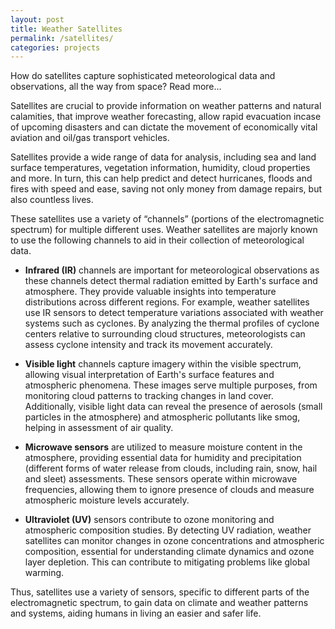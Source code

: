 ```yaml
---
layout: post
title: Weather Satellites
permalink: /satellites/
categories: projects
---
```

How do satellites capture sophisticated meteorological data and observations, all the way from space? Read more…

Satellites are crucial to provide information on weather patterns and natural calamities, that improve weather forecasting, allow rapid evacuation incase of upcoming disasters and can dictate the movement of economically vital aviation and oil/gas transport vehicles.

Satellites provide a wide range of data for analysis, including sea and land surface temperatures, vegetation information, humidity, cloud properties and more. In turn, this can help predict and detect hurricanes, floods and fires with speed and ease, saving not only money from damage repairs, but also countless lives. 

These satellites use a variety of “channels” (portions of the electromagnetic spectrum) for multiple different uses. Weather satellites are majorly known to use the following channels to aid in their collection of meteorological data.

- **Infrared (IR)** channels are important for meteorological observations as these channels detect thermal radiation emitted by Earth's surface and atmosphere. They provide valuable insights into temperature distributions across different regions. For example, weather satellites use IR sensors to detect temperature variations associated with weather systems such as cyclones. By analyzing the thermal profiles of cyclone centers relative to surrounding cloud structures, meteorologists can assess cyclone intensity and track its movement accurately.

- **Visible light** channels capture imagery within the visible spectrum, allowing visual interpretation of Earth's surface features and atmospheric phenomena. These images serve multiple purposes, from monitoring cloud patterns to tracking changes in land cover. Additionally, visible light data can reveal the presence of aerosols (small particles in the atmosphere) and atmospheric pollutants like smog, helping in assessment of air quality.

- **Microwave sensors** are utilized to measure moisture content in the atmosphere, providing essential data for humidity and precipitation (different forms of water release from clouds, including rain, snow, hail and sleet) assessments. These sensors operate within microwave frequencies, allowing them to ignore presence of clouds and measure atmospheric moisture levels accurately.

- **Ultraviolet (UV)** sensors contribute to ozone monitoring and atmospheric composition studies. By detecting UV radiation, weather satellites can monitor changes in ozone concentrations and atmospheric composition, essential for understanding climate dynamics and ozone layer depletion. This can contribute to mitigating problems like global warming.

Thus, satellites use a variety of sensors, specific to different parts of the electromagnetic spectrum, to gain data on climate and weather patterns and systems, aiding humans in living an easier and safer life.
